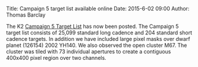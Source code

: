 Title: Campaign 5 target list available online
Date: 2015-6-02 09:00
Author: Thomas Barclay

The K2 [Campaign 5 Target List](/k2-approved-programs.html#campaign-5) has now been posted. The Campaign 5 target list consists of 25,099 standard long cadence and 204 standard short cadence targets. In addition we have included large pixel masks over dwarf planet (126154) 2002 YH140. We also observed the open cluster M67. The cluster was tiled with 73 individual apertures to create a contiguous 400x400 pixel region over two channels.
